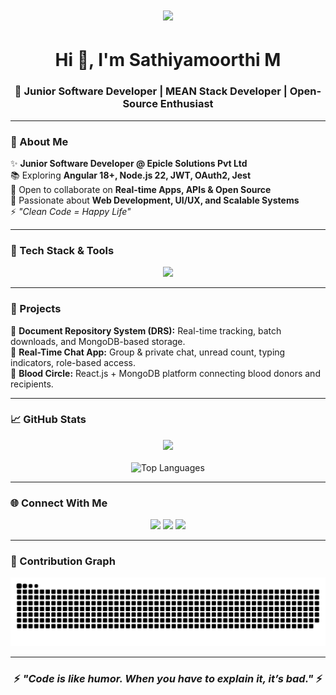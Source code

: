 <h1 align="center">
  <img src="https://github-widgetbox.vercel.app/api/profile?username=sathiyamoorthi-madhesh&data=repositories,commits&theme=darkmode" />
</h1>

<h1 align="center">Hi 👋, I'm Sathiyamoorthi M</h1>
<h3 align="center">🚀 Junior Software Developer | MEAN Stack Developer | Open-Source Enthusiast</h3>

---

### 🌟 About Me  
✨ **Junior Software Developer @ Epicle Solutions Pvt Ltd**  
📚 Exploring **Angular 18+, Node.js 22, JWT, OAuth2, Jest**  
🤝 Open to collaborate on **Real-time Apps, APIs & Open Source**  
🎨 Passionate about **Web Development, UI/UX, and Scalable Systems**  
⚡ *"Clean Code = Happy Life"*  

---

### 🚀 Tech Stack & Tools  
<p align="center">
  <img src="https://skillicons.dev/icons?i=angular,nodejs,express,mongodb,javascript,typescript,html,css,tailwindcss,bootstrap,java,git,jest,jenkins,postman" />
</p>

---

### 📌 Projects  
🔹 **Document Repository System (DRS):** Real-time tracking, batch downloads, and MongoDB-based storage.  
🔹 **Real-Time Chat App:** Group & private chat, unread count, typing indicators, role-based access.  
🔹 **Blood Circle:** React.js + MongoDB platform connecting blood donors and recipients.

---

### 📈 GitHub Stats
<p align="center">
<!--   <img src="https://github-readme-stats.vercel.app/api?username=sathiyamoorthi-madhesh&show_icons=true&theme=radical" alt="Sathya's GitHub stats"/> -->
  <img src="https://nirzak-streak-stats.vercel.app/?user=sathiyamoorthi-madhesh&theme=dark&hide_border=false"/> </br> </br>
  <img src="https://github-readme-stats.vercel.app/api/top-langs/?username=sathiyamoorthi-madhesh&layout=donut&theme=dark" alt="Top Languages"/>
  
</p>


---

### 🌐 Connect With Me
<p align="center">
  <a href="mailto:Sathiyamoorthimadhesh@gmail.com"><img src="https://img.shields.io/badge/Email-D14836?style=for-the-badge&logo=gmail&logoColor=white"/></a>
  <a href="https://www.linkedin.com/in/sathiyamoorthi-madhesh-703662280/"><img src="https://img.shields.io/badge/LinkedIn-0077B5?style=for-the-badge&logo=linkedin&logoColor=white"/></a>
  <a href="https://github.com/sathiyamoorthi-madhesh"><img src="https://img.shields.io/badge/GitHub-100000?style=for-the-badge&logo=github&logoColor=white"/></a>
</p>


---

### 🐍 Contribution Graph  
<p align="center">
  <img src="https://github.com/Platane/snk/raw/output/github-contribution-grid-snake.svg" alt="snake animation" />
</p>

---

<h3 align="center">
⚡ <i>"Code is like humor. When you have to explain it, it’s bad."</i> ⚡
</h3>
